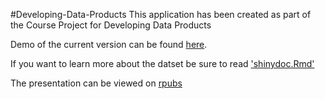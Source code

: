 #Developing-Data-Products
This application has been created as part of the Course Project for Developing Data Products

   Demo of the current version can be found [here](https://pratheebha-lakshminarayanan78.shinyapps.io/demo).
   
If you want to learn more about the datset be sure to read ['shinydoc.Rmd'](https://github.com/pratheebha/Developing-Data-Products/blob/master/shinydoc.Rmd)


The presentation can be viewed on [rpubs](http://rpubs.com/pratheebha/137785)
